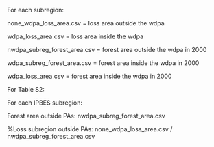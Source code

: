 For each subregion:

none_wdpa_loss_area.csv = loss area outside the wdpa

wdpa_loss_area.csv = loss area inside the wdpa

nwdpa_subreg_forest_area.csv = forest area outside the wdpa in 2000

wdpa_subreg_forest_area.csv = forest area inside the wdpa in 2000

wdpa_loss_area.csv = forest area inside the wdpa in 2000

For Table S2:

For each IPBES subregion:

Forest area outside PAs: nwdpa_subreg_forest_area.csv

%Loss subregion outside PAs: none_wdpa_loss_area.csv / nwdpa_subreg_forest_area.csv
